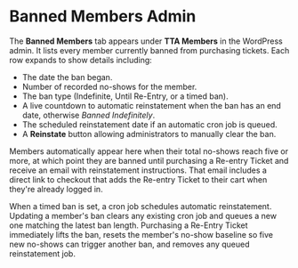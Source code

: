 # Banned Members Admin

The **Banned Members** tab appears under **TTA Members** in the WordPress admin. It lists every member currently banned from purchasing tickets. Each row expands to show details including:

- The date the ban began.
- Number of recorded no-shows for the member.
- The ban type (Indefinite, Until Re-Entry, or a timed ban).
- A live countdown to automatic reinstatement when the ban has an end date, otherwise *Banned Indefinitely*.
- The scheduled reinstatement date if an automatic cron job is queued.
- A **Reinstate** button allowing administrators to manually clear the ban.

Members automatically appear here when their total no-shows reach five or more, at which point they are banned until purchasing a Re-entry Ticket and receive an email with reinstatement instructions.
That email includes a direct link to checkout that adds the Re-entry Ticket to their cart when they're already logged in.

When a timed ban is set, a cron job schedules automatic reinstatement. Updating a member's ban clears any existing cron job and queues a new one matching the latest ban length.
Purchasing a Re-Entry Ticket immediately lifts the ban, resets the member's no-show baseline so five new no-shows can trigger another ban, and removes any queued reinstatement job.

